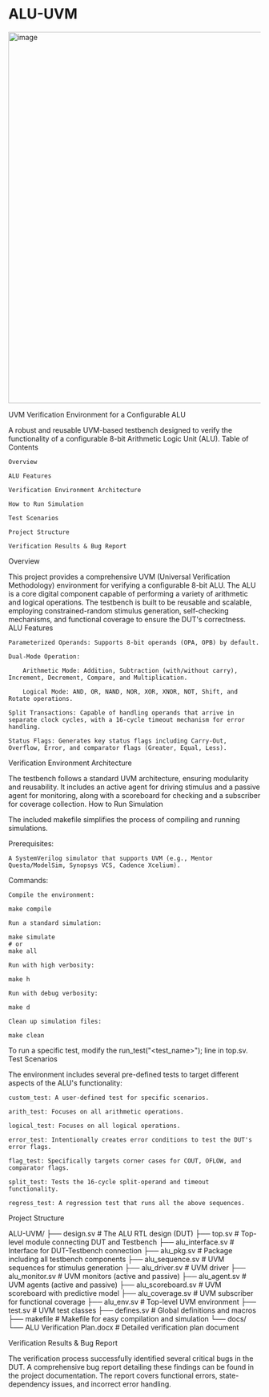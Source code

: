 # ALU-UVM
<img width="922" height="740" alt="image" src="https://github.com/user-attachments/assets/501ce0ac-2391-4c36-8171-610f8c1d96c4" />

UVM Verification Environment for a Configurable ALU

A robust and reusable UVM-based testbench designed to verify the functionality of a configurable 8-bit Arithmetic Logic Unit (ALU).
Table of Contents

    Overview

    ALU Features

    Verification Environment Architecture

    How to Run Simulation

    Test Scenarios

    Project Structure

    Verification Results & Bug Report

Overview

This project provides a comprehensive UVM (Universal Verification Methodology) environment for verifying a configurable 8-bit ALU. The ALU is a core digital component capable of performing a variety of arithmetic and logical operations. The testbench is built to be reusable and scalable, employing constrained-random stimulus generation, self-checking mechanisms, and functional coverage to ensure the DUT's correctness.
ALU Features

    Parameterized Operands: Supports 8-bit operands (OPA, OPB) by default.

    Dual-Mode Operation:

        Arithmetic Mode: Addition, Subtraction (with/without carry), Increment, Decrement, Compare, and Multiplication.

        Logical Mode: AND, OR, NAND, NOR, XOR, XNOR, NOT, Shift, and Rotate operations.

    Split Transactions: Capable of handling operands that arrive in separate clock cycles, with a 16-cycle timeout mechanism for error handling.

    Status Flags: Generates key status flags including Carry-Out, Overflow, Error, and comparator flags (Greater, Equal, Less).

Verification Environment Architecture

The testbench follows a standard UVM architecture, ensuring modularity and reusability. It includes an active agent for driving stimulus and a passive agent for monitoring, along with a scoreboard for checking and a subscriber for coverage collection.
How to Run Simulation

The included makefile simplifies the process of compiling and running simulations.

Prerequisites:

    A SystemVerilog simulator that supports UVM (e.g., Mentor Questa/ModelSim, Synopsys VCS, Cadence Xcelium).

Commands:

    Compile the environment:

    make compile

    Run a standard simulation:

    make simulate
    # or
    make all

    Run with high verbosity:

    make h

    Run with debug verbosity:

    make d

    Clean up simulation files:

    make clean

To run a specific test, modify the run_test("<test_name>"); line in top.sv.
Test Scenarios

The environment includes several pre-defined tests to target different aspects of the ALU's functionality:

    custom_test: A user-defined test for specific scenarios.

    arith_test: Focuses on all arithmetic operations.

    logical_test: Focuses on all logical operations.

    error_test: Intentionally creates error conditions to test the DUT's error flags.

    flag_test: Specifically targets corner cases for COUT, OFLOW, and comparator flags.

    split_test: Tests the 16-cycle split-operand and timeout functionality.

    regress_test: A regression test that runs all the above sequences.

Project Structure

ALU-UVM/
├── design.sv               # The ALU RTL design (DUT)
├── top.sv                  # Top-level module connecting DUT and Testbench
├── alu_interface.sv        # Interface for DUT-Testbench connection
├── alu_pkg.sv              # Package including all testbench components
├── alu_sequence.sv         # UVM sequences for stimulus generation
├── alu_driver.sv           # UVM driver
├── alu_monitor.sv          # UVM monitors (active and passive)
├── alu_agent.sv            # UVM agents (active and passive)
├── alu_scoreboard.sv       # UVM scoreboard with predictive model
├── alu_coverage.sv         # UVM subscriber for functional coverage
├── alu_env.sv              # Top-level UVM environment
├── test.sv                 # UVM test classes
├── defines.sv              # Global definitions and macros
├── makefile                # Makefile for easy compilation and simulation
└── docs/
    └── ALU Verification Plan.docx # Detailed verification plan document

Verification Results & Bug Report

The verification process successfully identified several critical bugs in the DUT. A comprehensive bug report detailing these findings can be found in the project documentation. The report covers functional errors, state-dependency issues, and incorrect error handling.
